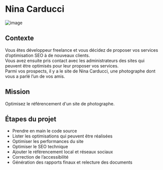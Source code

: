 # Nina Carducci

![image](https://rene-agency.com/assets/images/Nina-Carducci/Portfolio-Nina-Carducci-1.webp)

## Contexte
Vous êtes développeur freelance et vous décidez de proposer vos services d’optimisation SEO à de nouveaux clients.<br> 
Vous avez ensuite pris contact avec les administrateurs des sites qui peuvent être optimisés pour leur proposer vos services.<br>
Parmi vos prospects, il y a le site de Nina Carducci, une photographe dont vous a parlé l’un de vos amis.

## Mission
Optimisez le référencement d'un site de photographe.

## Étapes du projet
-  Prendre en main le code source
-  Lister les optimisations qui peuvent être réalisées
-  Optimiser les performances du site
-  Optimiser le SEO technique
-  Ajouter le référencement local et réseaux sociaux
-  Correction de l’accessibilité
-  Génération des rapports finaux et relecture des documents
